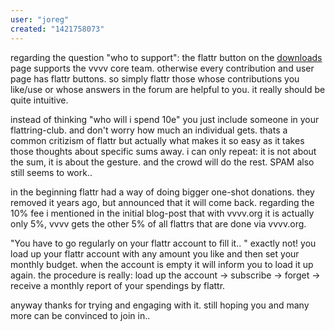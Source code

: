 ```yaml
---
user: "joreg"
created: "1421758073"
---
```


regarding the question "who to support": the flattr button on the [downloads](https://vvvv.org/downloads) page supports the vvvv core team. otherwise every contribution and user page has flattr buttons. so simply flattr those whose contributions you like/use or whose answers in the forum are helpful to you. it really should be quite intuitive.

instead of thinking "who will i spend 10e" you just include someone in your flattring-club. and don't worry how much an individual gets. thats a common critizism of flattr but actually what makes it so easy as it takes those thoughts about specific sums away. i can only repeat: it is not about the sum, it is about the gesture. and the crowd will do the rest. SPAM also still seems to work..

in the beginning flattr had a way of doing bigger one-shot donations. they removed it years ago, but announced that it will come back. regarding the 10% fee i mentioned in the initial blog-post that with vvvv.org it is actually only 5%, vvvv gets the other 5% of all flattrs that are done via vvvv.org. 

"You have to go regularly on your flattr account to fill it.. " exactly not! you load up your flattr account with any amount you like and then set your monthly budget. when the account is empty it will inform you to load it up again. the procedure is really: load up the account -> subscribe -> forget -> receive a monthly report of your spendings by flattr. 

anyway thanks for trying and engaging with it. still hoping you and many more can be convinced to join in..
